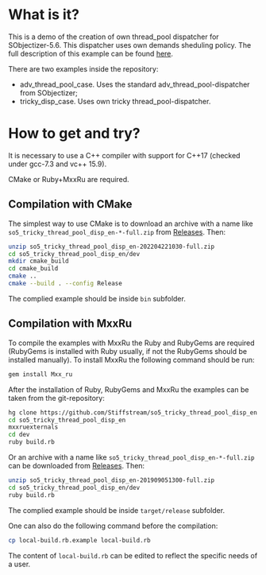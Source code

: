 # What is it?

This is a demo of the creation of own thread_pool dispatcher for SObjectizer-5.6.
This dispatcher uses own demands sheduling policy. The full description of this example can be found [here](https://github.com/Stiffstream/sobjectizer/wiki/SO-5.6-Tutorials-TrickyThreadPool-Intro).

There are two examples inside the repository:

* adv_thread_pool_case. Uses the standard adv_thread_pool-dispatcher from SObjectizer;
* tricky_disp_case. Uses own tricky thread_pool-dispatcher.

# How to get and try?

It is necessary to use a C++ compiler with support for C++17 (checked under gcc-7.3 and vc++ 15.9).

CMake or Ruby+MxxRu are required.

## Compilation with CMake

The simplest way to use CMake is to download an archive with a name like `so5_tricky_thread_pool_disp_en-*-full.zip` from [Releases](https://github.com/Stiffstream/so5_tricky_thread_pool_disp_en/releases). Then:

```sh
unzip so5_tricky_thread_pool_disp_en-202204221030-full.zip
cd so5_tricky_thread_pool_disp_en/dev
mkdir cmake_build
cd cmake_build
cmake ..
cmake --build . --config Release
```

The complied example should be inside `bin` subfolder.


## Compilation with MxxRu

To compile the examples with MxxRu the Ruby and RubyGems are required (RubyGems is installed with Ruby usually, if not the RubyGems should be installed manually).
To install MxxRu the following command should be run:

```sh
gem install Mxx_ru
```

After the installation of Ruby, RubyGems and MxxRu the examples can be taken from the git-repository:

```sh
hg clone https://github.com/Stiffstream/so5_tricky_thread_pool_disp_en
cd so5_tricky_thread_pool_disp_en
mxxruexternals
cd dev
ruby build.rb
```

Or an archive with a name like `so5_tricky_thread_pool_disp_en-*-full.zip` can be downloaded from [Releases](https://github.com/Stiffstream/so5_tricky_thread_pool_disp_en/releases). Then:

```sh
unzip so5_tricky_thread_pool_disp_en-201909051300-full.zip
cd so5_tricky_thread_pool_disp_en/dev
ruby build.rb
```

The complied example should be inside `target/release` subfolder.

One can also do the following command before the compilation:

```sh
cp local-build.rb.example local-build.rb
```

The content of `local-build.rb` can be edited to reflect the specific needs of a user.
